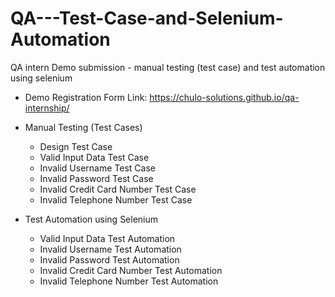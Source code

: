 # QA---Test-Case-and-Selenium-Automation
QA intern Demo submission - manual testing (test case) and test automation using selenium
- Demo Registration Form Link: https://chulo-solutions.github.io/qa-internship/

- Manual Testing (Test Cases)
    - Design Test Case
    - Valid Input Data Test Case
    - Invalid Username Test Case
    - Invalid Password Test Case
    - Invalid Credit Card Number Test Case
    - Invalid Telephone Number Test Case

- Test Automation using Selenium
    - Valid Input Data Test Automation
    - Invalid Username Test Automation 
    - Invalid Password Test Automation
    - Invalid Credit Card Number Test Automation
    - Invalid Telephone Number Test Automation
